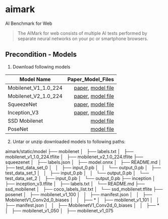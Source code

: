 # aimark

AI Benchmark for Web

> The AIMark for web consists of multiple AI tests performed by separate neural networks on your pc or smartphone browsers.

## Precondition - Models

1. Download following models

| Model Name | Paper_Model_Files |
|--------------------- | ---------:|
| Mobilenet_V1_1.0_224 | [paper](https://arxiv.org/pdf/1704.04861.pdf), [model file](http://download.tensorflow.org/models/mobilenet_v1_2018_02_22/mobilenet_v1_1.0_224.tgz)| 
| Mobilenet_V2_1.0_224 | [paper](https://arxiv.org/pdf/1801.04381.pdf), [model file](http://download.tensorflow.org/models/tflite_11_05_08/mobilenet_v2_1.0_224.tgz)| 
| SqueezeNet | [paper](https://arxiv.org/abs/1602.07360), [model file](https://s3.amazonaws.com/download.onnx/models/squeezenet.tar.gz)| 
| Inception_V3 | [paper](http://arxiv.org/abs/1512.00567), [model file](https://storage.googleapis.com/download.tensorflow.org/models/tflite/model_zoo/upload_20180427/inception_v3_2018_04_27.tgz)| 
| SSD Mobilenet | [model file](https://drive.google.com/file/d/1bKD4eK8Zh9x_R7wc9CxpLHk2hrYG5orU/view?usp=sharing)| 
|  PoseNet | [model file](https://github.com/tensorflow/tfjs-models/blob/master/posenet/src/checkpoints.ts)| 

2. Untar or unzip downloaded models to following paths:


aimark/static/model
├── mobilenet
│   ├── labels.txt
│   ├── mobilenet_v1_1.0_224.tflite
│   ├── mobilenet_v2_1.0_224.tflite
├── squeezenet
│   ├── labels.json
│   ├── model.onnx
│   ├── README.md
│   ├── test_data_set_0
│   │   ├── input_0.pb
│   │   └── output_0.pb
│   ├── test_data_set_1
│   │   ├── input_0.pb
│   │   └── output_0.pb
│   └── test_data_set_2
│       ├── input_0.pb
│       └── output_0.pb
├── inception
│   ├── inception_v3.tflite
│   ├── labels.txt
│   └── README.md
├── ssd_mobilenet
│   ├── coco_labels_list.txt
│   └── ssd_mobilenet.tflite
├── posenet
│   ├── mobilenet_v1_100
│   │   ├── manifest.json
│   │   ├── MobilenetV1_Conv2d_0_biases
│   │   ├── *
│   ├── mobilenet_v1_101
│   │   ├── manifest.json
│   │   ├── MobilenetV1_Conv2d_0_biases
│   │   ├── *
│   ├── mobilenet_v1_050
│   ├── mobilenet_v1_075

